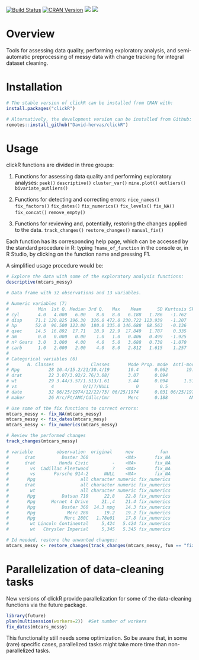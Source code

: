 [![Build Status](https://api.travis-ci.com/David-Hervas/clickR.svg?branch=master)](https://app.travis-ci.com/github/David-Hervas/clickR)
[![CRAN Version](http://www.r-pkg.org/badges/version/clickR)](https://CRAN.R-project.org/package=clickR)
[![](http://cranlogs.r-pkg.org/badges/clickR)](https://CRAN.R-project.org/package=clickR)
[![](http://cranlogs.r-pkg.org/badges/grand-total/clickR)](https://CRAN.R-project.org/package=clickR)

# Overview
Tools for assessing data quality, performing exploratory analysis, and semi-automatic preprocessing of messy data with change tracking for integral dataset cleaning.

# Installation
``` r
# The stable version of clickR can be installed from CRAN with:
install.packages("clickR")

# Alternatively, the development version can be installed from Github:
remotes::install_github("David-hervas/clickR")
```

# Usage
clickR functions are divided in three groups:

1.  Functions for assessing data quality and performing exploratory analyses:
`peek()`
`descriptive()`
`cluster_var()`
`mine.plot()`
`outliers()`
`bivariate_outliers()`  
  
2.  Functions for detecting and correcting errors:
`nice_names()`
`fix_factors()`
`fix_dates()`
`fix_numerics()`
`fix_levels()`
`fix_NA()`
`fix_concat()`
`remove_empty()`

3.  Functions for reviewing and, potentially, restoring the changes applied to the data.
`track_changes()`
`restore_changes()`
`manual_fix()`
 
Each function has its corresponding help page, which can be accessed by the standard procedure in R: typing `?name_of_function` in the console or, in R Studio, by clicking on the function name and pressing F1.

A simplified usage procedure would be:

``` r
# Explore the data with some of the exploratory analysis functions:
descriptive(mtcars_messy)

# Data frame with 32 observations and 13 variables.

# Numeric variables (7)
#           Min  1st Q. Median 3rd Q.   Max    Mean      SD Kurtosis Skewness Modes NAs                   Distribution
# cyl       4.0   4.000   6.00    8.0   8.0   6.188   1.786   -1.762   -0.175    2    0 [#############:##############]
# disp     71.1 120.825 196.30  326.0 472.0 230.722 123.939   -1.207    0.382    2    0 |---[####:########]----------|
# hp       52.0  96.500 123.00  180.0 335.0 146.688  68.563   -0.136    0.726    1    0 |----[#:#####]---------------|
# qsec     14.5  16.892  17.71   18.9  22.9  17.849   1.787    0.335    0.369    1    0 |-------[##:###]-------------|
# am        0.0   0.000   0.00    1.0   1.0   0.406   0.499   -1.925    0.364    2    0 :############################]
# nº Gears  3.0   3.000   4.00    4.0   5.0   3.688   0.738   -1.070    0.529    3    0 [#############:--------------|
# carb      1.0   2.000   2.00    4.0   8.0   2.812   1.615    1.257    1.051    2    0 |---:#######]----------------|
#
# Categorical variables (6)
#       N. Classes              Classes       Mode Prop. mode  Anti-mode Prop. Anti-mode NAs
# Mpg           28 10.4/15.2/21/30.4/19       10.4      0.062       19.2           0.031   0
# drat          22 3.07/3.92/2.76/3.08/       3.07      0.094          -           0.031   0
# wt            29 3.44/3.57/1.513/1.61       3.44      0.094      1.513           0.031   0
# vs             4           0/1/?/NULL          0        0.5          ?           0.031   0
# date          32 06/25/1974/12/22/73/ 06/25/1974      0.031 06/25/1974           0.031   0
# maker         26 Mrc/Ft/AMC/Cdllc/Cmr       Merc      0.188        AMC           0.031   0

# Use some of the fix functions to correct errors:
mtcars_messy <- fix_NA(mtcars_messy)
mtcars_messy <- fix_dates(mtcars_mesy)
mtcars_messy <- fix_numerics(mtcars_messy)

# Review the performed changes
track_changes(mtcars_messy)

# variable         observation  original     new          fun
#      drat          Duster 360              <NA>       fix_NA
#      drat         Honda Civic         -    <NA>       fix_NA
#        vs  Cadillac Fleetwood         ?    <NA>       fix_NA
#        vs       Porsche 914-2      NULL    <NA>       fix_NA
#       Mpg                 all character numeric fix_numerics
#      drat                 all character numeric fix_numerics
#        wt                 all character numeric fix_numerics
#       Mpg          Datsun 710      22,8    22.8 fix_numerics
#       Mpg      Hornet 4 Drive     21.,4    21.4 fix_numerics
#       Mpg          Duster 360  14.3 mpg    14.3 fix_numerics
#       Mpg            Merc 280      19.2    19.2 fix_numerics
#       Mpg           Merc 280C   1.78e01    17.8 fix_numerics
#        wt Lincoln Continental     5,424   5.424 fix_numerics
#        wt   Chrysler Imperial     5,345   5.345 fix_numerics

# Id needed, restore the unwanted changes:
mtcars_messy <- restore_changes(track_changes(mtcars_messy, fun == "fix_numerics" & variable == "wt"))
```

# Parallelization of data-cleaning tasks
New versions of clickR provide parallelization for some of the data-cleaning functions via the future package. 

``` r
library(future)
plan(multisession(workers=2))  #Set number of workers
fix_dates(mtcars_messy)
```
This functionality still needs some optimization. So be aware that, in some (rare) specific cases, parallelized tasks might take more time than non-parallelized tasks. 

